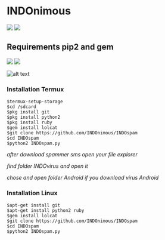 # INDOnimous
![](https://img.shields.io/badge/Python-2.7/2.6-yellowgreen.svg)
![](https://img.shields.io/badge/version-1.1-brightgreen.svg)
## Requirements pip2 and gem
![](https://img.shields.io/badge/pip2-requests%20&%20tqdm-brightgreen.svg)
![](https://img.shields.io/badge/gem-lolcat-blue.svg)


![alt text](https://github.com/INDOnimous/INDOvirus/blob/master/image/ss.png)

### Installation Termux
```
$termux-setup-storage
$cd /sdcard
$pkg install git
$pkg install python2
$pkg install ruby
$gem install lolcat
$git clone https://github.com/INDOnimous/INDOspam
$cd INDOspam
$python2 INDOspam.py
```
*after download spammer sms open your file explorer*

*find folder INDOvirus and open it*

*chose and open folder Android if you download virus Android*
### Installation Linux
```
$apt-get install git
$apt-get install python2 ruby
$gem install lolcat
$git clone https://github.com/INDOnimous/INDOspam
$cd INDOspam
$python2 INDOspam.py
```
